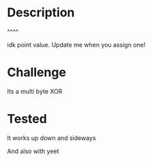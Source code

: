 # Description

^^^^

idk point value. Update me when you assign one!

# Challenge

Its a multi byte XOR

# Tested

It works up down and sideways

And also with yeet
